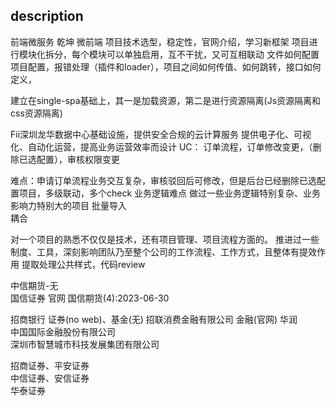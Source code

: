 ## description
前端微服务	乾坤	微前端
项目技术选型，稳定性，官网介绍，学习新框架
项目进行模块化拆分，每个模块可以单独启用，互不干扰，又可互相联动
文件如何配置项目配置，报错处理（插件和loader），项目之间如何传值、如何跳转，接口如何定义，

建立在single-spa基础上，其一是加载资源，第二是进行资源隔离(Js资源隔离和css资源隔离)

Fii深圳龙华数据中心基础设施，提供安全合规的云计算服务	提供电子化、可视化、自动化运营，提高业务运营效率而设计
UC： 订单流程，订单修改变更，（删除已选配置），审核权限变更

难点：申请订单流程业务交互复杂，审核驳回后可修改，但是后台已经删除已选配置项目，多级联动，多个check	业务逻辑难点
做过一些业务逻辑特别复杂、业务影响力特别大的项目
批量导入	
耦合

对一个项目的熟悉不仅仅是技术，还有项目管理、项目流程方面的。
推进过一些制度、工具，深刻影响团队乃至整个公司的工作流程、工作方式，且整体有提效作用	提取处理公共样式，代码review


中信期货-无  
国信证券	官网	国信期货(4):2023-06-30
  
招商银行	证券(no web)、基金(无)	招联消费金融有限公司			金融(官网)
华润  
中国国际金融股份有限公司  
深圳市智慧城市科技发展集团有限公司  

招商证券、平安证券  
中信证券、安信证券  
华泰证券



